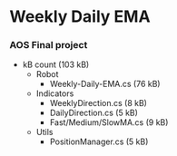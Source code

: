 # Weekly Daily EMA
### AOS Final project
- kB count (103 kB)
  - Robot
    - Weekly-Daily-EMA.cs (76 kB)
  - Indicators
    - WeeklyDirection.cs (8 kB)
    - DailyDirection.cs (5 kB)
    - Fast/Medium/SlowMA.cs (9 kB)
  - Utils
    - PositionManager.cs (5 kB)
